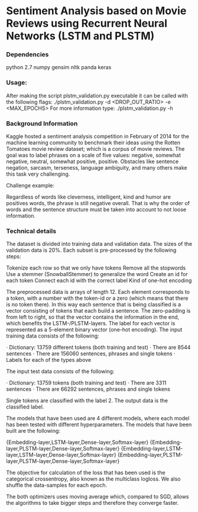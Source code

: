 # Sentiment Analysis based on Movie Reviews using Recurrent Neural Networks (LSTM and PLSTM)

### Dependencies 
python 2.7
numpy
gensim 
nltk 
panda 
keras

### Usage:
After making the script plstm_validation.py executable it can be called with the following flags:
./plstm_validation.py -d <DROP_OUT_RATIO> -e <MAX_EPOCHS>
For more information type:
./plstm_validation.py -h

### Background Information

Kaggle hosted a sentiment analysis competition in February of 2014 for the machine learning community to benchmark their ideas using the Rotten Tomatoes movie review dataset; which is a corpus of movie reviews. The goal was to label phrases on a scale of five values: negative, somewhat negative, neutral, somewhat positive, positive. Obstacles like sentence negation, sarcasm, terseness, language ambiguity, and many others make this task very challenging.

Challenge example:

Regardless of words like cleverness, intelligent, kind and humor are positives words, the phrase is still negative overall. That is why the order of words and the sentence structure must be taken into account to not loose information.

### Technical details

The dataset is divided into training data and validation data.
The sizes of the validation data is 20%. 
Each subset is pre-processed by the following steps:
 
Tokenize each row so that we only have tokens
Remove all the stopwords
Use a stemmer (SnowballStemmer) to generalize the word
Create an id for each token
Connect each id with the correct label
Kind of one-hot encoding
 
The preprocessed data is arrays of length 12. Each element corresponds to a token, with a number with the token-id or a zero (which means that there is no token there). In this way each sentence that is being classified is a vector consisting of tokens that each build a sentence. The zero-padding is from left to right, so that the vector contains the information in the end, which benefits the LSTM-/PLSTM-layers. The label for each vector is represented as a 5-element binary vector (one-hot encoding). The input training data consists of the following:
 
·         Dictionary: 13759 different tokens (both training and test)
·         There are 8544 sentences
·         There are 156060 sentences, phrases and single tokens
·         Labels for each of the types above
 
The input test data consists of the following:
 
·         Dictionary: 13759 tokens (both training and test)
·         There are 3311 sentences
·         There are 66292 sentences, phrases and single tokens
 
Single tokens are classified with the label 2. The output data is the classified label.
 
The models that have been used are 4 different models, where each model has been tested with different hyperparameters. The models that have been built are the following:
 
{Embedding-layer,LSTM-layer,Dense-layer,Softmax-layer}
{Embedding-layer,PLSTM-layer,Dense-layer,Softmax-layer}
{Embedding-layer,LSTM-layer,LSTM-layer,Dense-layer,Softmax-layer}
{Embedding-layer,PLSTM-layer,PLSTM-layer,Dense-layer,Softmax-layer}
 
The objective for calculation of the loss that has been used is the categorical crossentropy, also known as the multiclass logloss. We also shuffle the data-samples for each epoch.
 
The both optimizers uses moving average which, compared to SGD, allows the algorithms to take bigger steps and therefore they converge faster.
